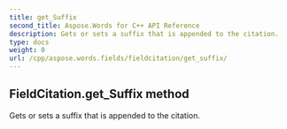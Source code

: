 ```yaml
---
title: get_Suffix
second_title: Aspose.Words for C++ API Reference
description: Gets or sets a suffix that is appended to the citation. 
type: docs
weight: 0
url: /cpp/aspose.words.fields/fieldcitation/get_suffix/
---
```

## FieldCitation.get_Suffix method


Gets or sets a suffix that is appended to the citation.


